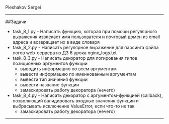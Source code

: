 Pleshakov Sergei
____
##Задачи

* task_8_1.py - Написать функцию, которая при помощи регулярного выражения извлекает имя пользователя и почтовый домен из email адреса и возвращает их в виде словаря
* task_8_2.py - Написать регулярное выражение для парсинга файла логов web-сервера из ДЗ 6 урока nginx_logs.txt
* task_8_3.py - Написать декоратор для логирования типов позиционных аргументов функции
  * выводить информацию по всем аргументам
  * вывести информацию по именнованным аргументам
  * вывести тип значения функции
  * вывести название функции
  * замаскировать работу декоратора (нечего)  
* task_8_4.py - Написать декоратор с аргументом-функцией (callback), позволяющий валидировать входные значения функции и выбрасывать исключение ValueError, если что-то не так
  * замаскировать работу декоратора (нечего)
____